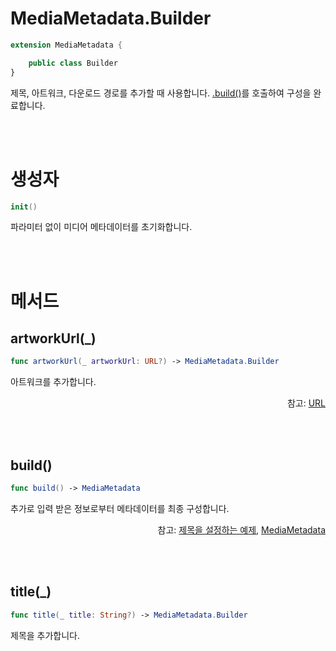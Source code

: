 # MediaMetadata.Builder

```swift
extension MediaMetadata {

    public class Builder
}
```
제목, 아트워크, 다운로드 경로를 추가할 때 사용합니다. [.build()](#build)를 호출하여 구성을 완료합니다.

<br><br>
# 생성자

```swift
init()
```

파라미터 없이 미디어 메타데이터를 초기화합니다.

<br><br>
# 메서드

## artworkUrl(_)

```swift
func artworkUrl(_ artworkUrl: URL?) -> MediaMetadata.Builder
``` 

아트워크를 추가합니다.

<div align="right">
참고: <a href="https://developer.apple.com/documentation/foundation/url">URL</a>
</div>

<br><br>
## build()

```swift
func build() -> MediaMetadata
``` 

추가로 입력 받은 정보로부터 메타데이터를 최종 구성합니다.

<div align="right">
참고: <a href="../../how-to-use/home.md#제목을-설정하는-예제">제목을 설정하는 예제</a>, 
<a href="../../struct/media-metadata/home.md">MediaMetadata</a>
</div>

<br><br>
## title(_)

```swift
func title(_ title: String?) -> MediaMetadata.Builder
``` 

제목을 추가합니다.
